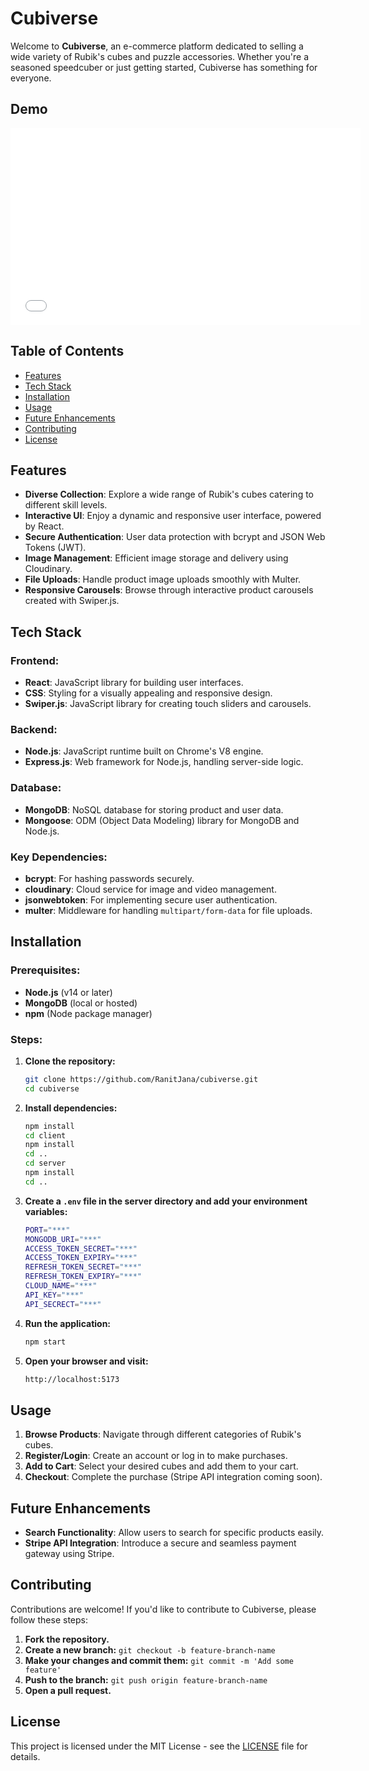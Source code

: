 # **Cubiverse**

Welcome to **Cubiverse**, an e-commerce platform dedicated to selling a wide variety of Rubik's cubes and puzzle accessories. Whether you're a seasoned speedcuber or just getting started, Cubiverse has something for everyone.

## Demo

<iframe width="560" height="315" src="./readme.video/Cubiverse.mp4" frameborder="0" allowfullscreen></iframe>

## **Table of Contents**

- [Features](#features)
- [Tech Stack](#tech-stack)
- [Installation](#installation)
- [Usage](#usage)
- [Future Enhancements](#future-enhancements)
- [Contributing](#contributing)
- [License](#license)

## **Features**

- **Diverse Collection**: Explore a wide range of Rubik's cubes catering to different skill levels.
- **Interactive UI**: Enjoy a dynamic and responsive user interface, powered by React.
- **Secure Authentication**: User data protection with bcrypt and JSON Web Tokens (JWT).
- **Image Management**: Efficient image storage and delivery using Cloudinary.
- **File Uploads**: Handle product image uploads smoothly with Multer.
- **Responsive Carousels**: Browse through interactive product carousels created with Swiper.js.

## **Tech Stack**

### **Frontend:**

- **React**: JavaScript library for building user interfaces.
- **CSS**: Styling for a visually appealing and responsive design.
- **Swiper.js**: JavaScript library for creating touch sliders and carousels.

### **Backend:**

- **Node.js**: JavaScript runtime built on Chrome's V8 engine.
- **Express.js**: Web framework for Node.js, handling server-side logic.

### **Database:**

- **MongoDB**: NoSQL database for storing product and user data.
- **Mongoose**: ODM (Object Data Modeling) library for MongoDB and Node.js.

### **Key Dependencies:**

- **bcrypt**: For hashing passwords securely.
- **cloudinary**: Cloud service for image and video management.
- **jsonwebtoken**: For implementing secure user authentication.
- **multer**: Middleware for handling `multipart/form-data` for file uploads.

## **Installation**

### **Prerequisites:**

- **Node.js** (v14 or later)
- **MongoDB** (local or hosted)
- **npm** (Node package manager)

### **Steps:**

1. **Clone the repository:**

   ```bash
   git clone https://github.com/RanitJana/cubiverse.git
   cd cubiverse
   ```

2. **Install dependencies:**

   ```bash
   npm install
   cd client
   npm install
   cd ..
   cd server
   npm install
   cd ..
   ```

3. **Create a `.env` file in the server directory and add your environment variables:**

   ```bash
   PORT="***"
   MONGODB_URI="***"
   ACCESS_TOKEN_SECRET="***"
   ACCESS_TOKEN_EXPIRY="***"
   REFRESH_TOKEN_SECRET="***"
   REFRESH_TOKEN_EXPIRY="***"
   CLOUD_NAME="***"
   API_KEY="***"
   API_SECRECT="***"
   ```

4. **Run the application:**

   ```bash
   npm start
   ```

5. **Open your browser and visit:**

   ```bash
   http://localhost:5173
   ```

## **Usage**

1. **Browse Products**: Navigate through different categories of Rubik's cubes.
2. **Register/Login**: Create an account or log in to make purchases.
3. **Add to Cart**: Select your desired cubes and add them to your cart.
4. **Checkout**: Complete the purchase (Stripe API integration coming soon).

## **Future Enhancements**

- **Search Functionality**: Allow users to search for specific products easily.
- **Stripe API Integration**: Introduce a secure and seamless payment gateway using Stripe.

## **Contributing**

Contributions are welcome! If you'd like to contribute to Cubiverse, please follow these steps:

1. **Fork the repository.**
2. **Create a new branch:** `git checkout -b feature-branch-name`
3. **Make your changes and commit them:** `git commit -m 'Add some feature'`
4. **Push to the branch:** `git push origin feature-branch-name`
5. **Open a pull request.**

## **License**

This project is licensed under the MIT License - see the [LICENSE](LICENSE) file for details.
